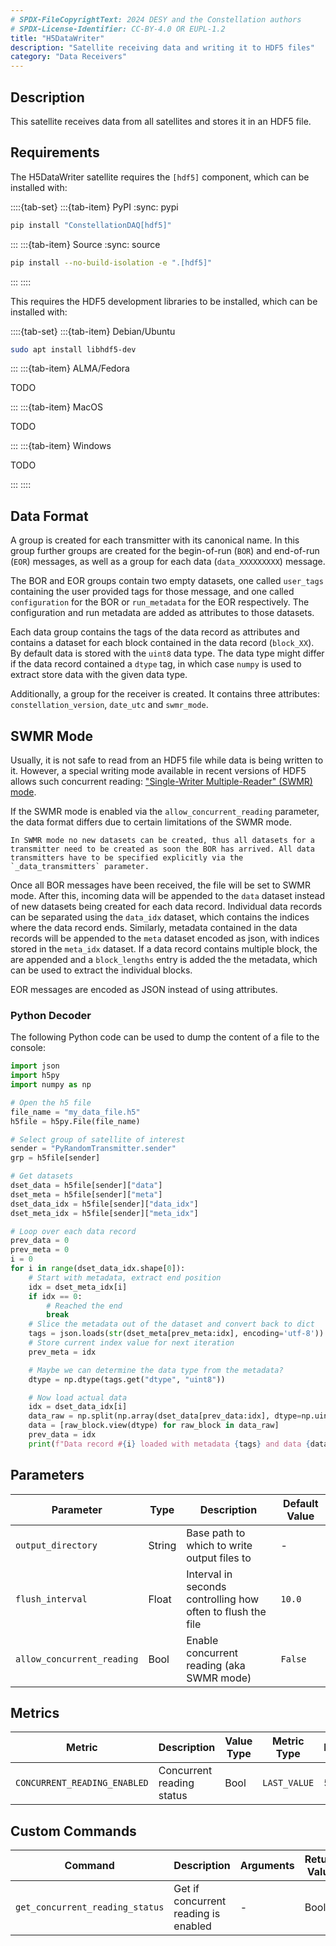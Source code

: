 ```yaml
---
# SPDX-FileCopyrightText: 2024 DESY and the Constellation authors
# SPDX-License-Identifier: CC-BY-4.0 OR EUPL-1.2
title: "H5DataWriter"
description: "Satellite receiving data and writing it to HDF5 files"
category: "Data Receivers"
---
```


## Description

This satellite receives data from all satellites and stores it in an HDF5 file.

## Requirements

The H5DataWriter satellite requires the `[hdf5]` component, which can be installed with:

::::{tab-set}
:::{tab-item} PyPI
:sync: pypi

```sh
pip install "ConstellationDAQ[hdf5]"
```

:::
:::{tab-item} Source
:sync: source

```sh
pip install --no-build-isolation -e ".[hdf5]"
```

:::
::::

This requires the HDF5 development libraries to be installed, which can be installed with:

::::{tab-set}
:::{tab-item} Debian/Ubuntu

```sh
sudo apt install libhdf5-dev
```

:::
:::{tab-item} ALMA/Fedora

TODO

:::
:::{tab-item} MacOS

TODO

:::
:::{tab-item} Windows

TODO

:::
::::

## Data Format

A group is created for each transmitter with its canonical name. In this group further groups are created for the begin-of-run (`BOR`) and end-of-run (`EOR`) messages, as well as a group for each data (`data_XXXXXXXXX`) message.

The BOR and EOR groups contain two empty datasets, one called `user_tags` containing the user provided tags for those message, and one called `configuration` for the BOR or `run_metadata` for the EOR respectively. The configuration and run metadata are added as attributes to those datasets.

Each data group contains the tags of the data record as attributes and contains a dataset for each block contained in the data record (`block_XX`). By default data is stored with the `uint8` data type.
The data type might differ if the data record contained a `dtype` tag, in which case `numpy` is used to extract store data with the given data type.

Additionally, a group for the receiver is created. It contains three attributes: `constellation_version`, `date_utc` and `swmr_mode`.

## SWMR Mode

Usually, it is not safe to read from an HDF5 file while data is being written to it. However, a special writing mode available in recent versions of HDF5 allows such concurrent reading: ["Single-Writer Multiple-Reader" (SWMR) mode](https://support.hdfgroup.org/documentation/hdf5/latest/_s_w_m_r_t_n.html).

If the SWMR mode is enabled via the `allow_concurrent_reading` parameter, the data format differs due to certain limitations of the SWMR mode.

```{important}
In SWMR mode no new datasets can be created, thus all datasets for a transmitter need to be created as soon the BOR has arrived. All data transmitters have to be specified explicitly via the `_data_transmitters` parameter.
```

Once all BOR messages have been received, the file will be set to SWMR mode.
After this, incoming data will be appended to the `data` dataset instead of new datasets being created for each data record.
Individual data records can be separated using the `data_idx` dataset, which contains the indices where the data record ends.
Similarly, metadata contained in the data records will be appended to the `meta` dataset encoded as json, with indices stored in the `meta_idx` dataset.
If a data record contains multiple block, the are appended and a `block_lengths` entry is added the the metadata, which can be used to extract the individual blocks.

EOR messages are encoded as JSON instead of using attributes.

### Python Decoder

The following Python code can be used to dump the content of a file to the console:

``` python
import json
import h5py
import numpy as np

# Open the h5 file
file_name = "my_data_file.h5"
h5file = h5py.File(file_name)

# Select group of satellite of interest
sender = "PyRandomTransmitter.sender"
grp = h5file[sender]

# Get datasets
dset_data = h5file[sender]["data"]
dset_meta = h5file[sender]["meta"]
dset_data_idx = h5file[sender]["data_idx"]
dset_meta_idx = h5file[sender]["meta_idx"]

# Loop over each data record
prev_data = 0
prev_meta = 0
i = 0
for i in range(dset_data_idx.shape[0]):
    # Start with metadata, extract end position
    idx = dset_meta_idx[i]
    if idx == 0:
        # Reached the end
        break
    # Slice the metadata out of the dataset and convert back to dict
    tags = json.loads(str(dset_meta[prev_meta:idx], encoding='utf-8'))
    # Store current index value for next iteration
    prev_meta = idx

    # Maybe we can determine the data type from the metadata?
    dtype = np.dtype(tags.get("dtype", "uint8"))

    # Now load actual data
    idx = dset_data_idx[i]
    data_raw = np.split(np.array(dset_data[prev_data:idx], dtype=np.uint8), np.cumsum(tags["block_lengths"])[:-1])
    data = [raw_block.view(dtype) for raw_block in data_raw]
    prev_data = idx
    print(f"Data record #{i} loaded with metadata {tags} and data {data}")
```

## Parameters

| Parameter | Type | Description | Default Value |
|-----------|------|-------------|---------------|
| `output_directory` | String | Base path to which to write output files to | - |
| `flush_interval` | Float | Interval in seconds controlling how often to flush the file | `10.0` |
| `allow_concurrent_reading` | Bool | Enable concurrent reading (aka SWMR mode) | `False` |

## Metrics

| Metric | Description | Value Type | Metric Type | Interval |
|--------|-------------|------------|-------------|----------|
| `CONCURRENT_READING_ENABLED` | Concurrent reading status | Bool | `LAST_VALUE` | 5s |

## Custom Commands

| Command | Description | Arguments | Return Value |
|---------|-------------|-----------|--------------|
| `get_concurrent_reading_status` | Get if concurrent reading is enabled | - | Bool |
